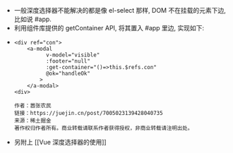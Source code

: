 - 一般深度选择器不能解决的都是像 el-select 那样, DOM 不在挂载的元素下边, 比如说 \#app.
- 利用组件库提供的 getContainer API, 将其置入 \#app 里边, 实现如下:
- ```
  <div ref="con">
      <a-modal
            v-model="visible"
            :footer="null"
            :get-container="()=>this.$refs.con"
            @ok="handleOk"
          >
      </a-modal>
  <div>
  
  作者：嚣张农民
  链接：https://juejin.cn/post/7005023139428040735
  来源：稀土掘金
  著作权归作者所有。商业转载请联系作者获得授权，非商业转载请注明出处。
  ```
- 另附上 [[Vue 深度选择器的使用]]